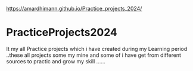 https://amardhimann.github.io/Practice_projects_2024/



# PracticeProjects2024
It my all Practice projects which i have created during my Learning period ..these all projects some my mine and some of i have get from different sources to practic and grow my skill ......
